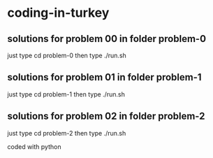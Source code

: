 # coding-in-turkey

## solutions for problem 00 in folder problem-0

just type cd problem-0 then type ./run.sh

## solutions for problem 01 in folder problem-1

just type cd problem-1 then type ./run.sh

## solutions for problem 02 in folder problem-2

just type cd problem-2 then type ./run.sh

coded with python
